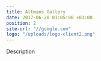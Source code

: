 ```yaml
---
title: Altmans Gallery
date: 2017-06-20 01:05:00 +03:00
position: 2
site-url: "//google.com"
logo: "/uploads/logo-client2.png"
---
```


Description